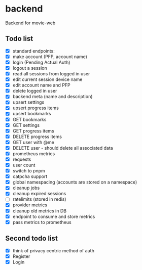# backend
Backend for movie-web

## Todo list
 - [X] standard endpoints:
  - [X] make account (PFP, account name)
  - [X] login (Pending Actual Auth)
  - [X] logout a session
  - [X] read all sessions from logged in user
  - [X] edit current session device name
  - [X] edit account name and PFP
  - [X] delete logged in user
  - [X] backend meta (name and description)
  - [X] upsert settings
  - [X] upsert progress items
  - [X] upsert bookmarks
  - [X] GET bookmarks
  - [X] GET settings
  - [X] GET progress items
  - [X] DELETE progress items
  - [X] GET user with @me
  - [X] DELETE user - should delete all associated data
 - [X] prometheus metrics
  - [X] requests
  - [X] user count
 - [X] switch to pnpm
 - [X] catpcha support
 - [X] global namespacing (accounts are stored on a namespace)
 - [X] cleanup jobs
  - [X] cleanup expired sessions
 - [ ] ratelimits (stored in redis)
 - [x] provider metrics
  - [x] cleanup old metrics in DB
  - [x] endpoint to consume and store metrics
  - [x] pass metrics to prometheus

## Second todo list
 - [X] think of privacy centric method of auth
  - [X] Register
  - [X] Login
